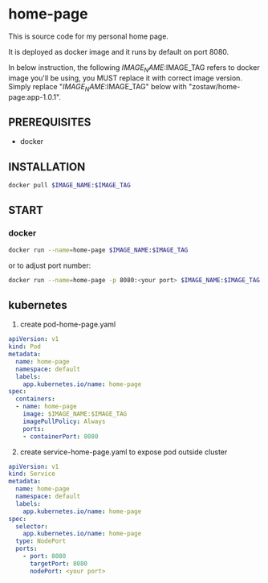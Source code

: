 # home-page

This is source code for my personal home page.

It is deployed as docker image and it runs by default on port 8080.

In below instruction, the following $IMAGE_NAME:$IMAGE_TAG refers to docker image you'll be using, you MUST replace it with correct image version.
Simply replace "$IMAGE_NAME:$IMAGE_TAG" below with "zostaw/home-page:app-1.0.1".

## PREREQUISITES

- docker

## INSTALLATION

```bash
docker pull $IMAGE_NAME:$IMAGE_TAG
```

## START

### docker

```bash
docker run --name=home-page $IMAGE_NAME:$IMAGE_TAG
```

or to adjust port number:

```bash
docker run --name=home-page -p 8080:<your port> $IMAGE_NAME:$IMAGE_TAG
```

## kubernetes

1. create pod-home-page.yaml

```yaml
apiVersion: v1
kind: Pod
metadata:
  name: home-page
  namespace: default
  labels:
    app.kubernetes.io/name: home-page
spec:
  containers:
  - name: home-page
    image: $IMAGE_NAME:$IMAGE_TAG
    imagePullPolicy: Always
    ports:
    - containerPort: 8080
```

2. create service-home-page.yaml to expose pod outside cluster

```yaml
apiVersion: v1
kind: Service
metadata:
  name: home-page
  namespace: default
  labels:
    app.kubernetes.io/name: home-page
spec:
  selector:
    app.kubernetes.io/name: home-page
  type: NodePort
  ports:
    - port: 8080
      targetPort: 8080
      nodePort: <your port>
```
